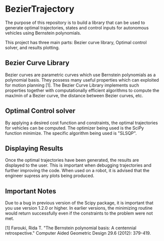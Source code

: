 # BezierTrajectory

The purpose of this repository is to build a library that can be used to generate optimal trajectories, states and control inputs for autonomous vehicles using Bernstein polynomials.

This project has three main parts: Bezier curve library, Optimal control solver, and results plotting.

## Bezier Curve Library

Bezier curves are parametric curves which use Bernstein polynomials as a polynomial basis. They possess many useful properties which can exploited for motion planning [1]. The Bezier Curve Library implements such properties together with computationally efficient algorithms to compute the max/min of a Bezier curve, the distance between Bezier curves, etc.

## Optimal Control solver

By applying a desired cost function and constraints, the optimal trajectories for vehicles can be computed. The optimizer being used is the SciPy function minimize. The specific algorithm being used is "SLSQP".

## Displaying Results

Once the optimal trajectories have been generated, the results are displayed to the user. This is important when debugging trajectories and further improving the code. When used on a robot, it is advised that the engineer supress any plots being produced.

## Important Notes

Due to a bug in previous version of the Scipy package, it is important that you use version 1.2.0 or higher. In earlier versions, the minimizing routine would return successfully even if the constraints to the problem were not met.


[1] Farouki, Rida T. "The Bernstein polynomial basis: A centennial retrospective." Computer Aided Geometric Design 29.6 (2012): 379-419.
